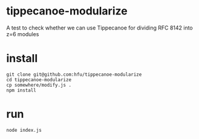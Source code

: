 # tippecanoe-modularize
A test to check whether we can use Tippecanoe for dividing RFC 8142 into z=6 modules

# install
```console
git clone git@github.com:hfu/tippecanoe-modularize
cd tippecanoe-modularize
cp somewhere/modify.js .
npm install
```

# run
```console
node index.js
```

